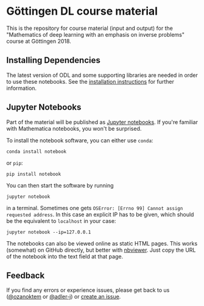 # Göttingen DL course material

This is the repository for course material (input and output) for the "Mathematics of deep learning with an emphasis on inverse problems" course at Göttingen 2018.

## Installing Dependencies

The latest version of ODL and some supporting libraries are needed in order to use these notebooks. See the [installation instructions](code/part0_install.ipynb) for further information.

## Jupyter Notebooks

Part of the material will be published as [Jupyter notebooks](http://jupyter.org/). If you're familiar with Mathematica notebooks, you won't be surprised.

To install the notebook software, you can either use `conda`:

    conda install notebook

or `pip`:

    pip install notebook

You can then start the software by running

    jupyter notebook

in a terminal. Sometimes one gets `OSError: [Errno 99] Cannot assign requested address`. In this case an explicit IP has to be given, which should be the equivalent to `localhost` in your case:

    jupyter notebook --ip=127.0.0.1

The notebooks can also be viewed online as static HTML pages. This works (somewhat) on GitHub directly, but better with [nbviewer](https://nbviewer.jupyter.org/). Just copy the URL of the notebook into the text field at that page.

## Feedback

If you find any errors or experience issues, please get back to us ([@ozanoktem](https://github.com/ozanoktem) or [@adler-j](https://github.com/adler-j)) or [create an issue](https://github.com/adler-j/odlworkshop/issues/new).

